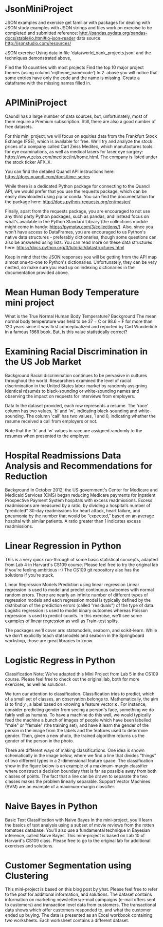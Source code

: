 # JsonMiniProject
JSON examples and exercise
get familiar with packages for dealing with JSON
study examples with JSON strings and files
work on exercise to be completed and submitted
reference: http://pandas.pydata.org/pandas-docs/stable/io.html#io-json-reader
data source: http://jsonstudio.com/resources/


JSON exercise
Using data in file 'data/world_bank_projects.json' and the techniques demonstrated above,

Find the 10 countries with most projects
Find the top 10 major project themes (using column 'mjtheme_namecode')
In 2. above you will notice that some entries have only the code and the name is missing. Create a dataframe with the missing names filled in.

# APIMiniProject
Qaundl has a large number of data sources, but, unfortunately, most of them require a Premium subscription. Still, there are also a good number of free datasets.

For this mini project, we will focus on equities data from the Frankfurt Stock Exhange (FSE), which is available for free. We'll try and analyze the stock prices of a company called Carl Zeiss Meditec, which manufactures tools for eye examinations, as well as medical lasers for laser eye surgery: https://www.zeiss.com/meditec/int/home.html. The company is listed under the stock ticker AFX_X.

You can find the detailed Quandl API instructions here: https://docs.quandl.com/docs/time-series

While there is a dedicated Python package for connecting to the Quandl API, we would prefer that you use the requests package, which can be easily downloaded using pip or conda. You can find the documentation for the package here: http://docs.python-requests.org/en/master/

Finally, apart from the requests package, you are encouraged to not use any third party Python packages, such as pandas, and instead focus on what's available in the Python Standard Library (the collections module might come in handy: https://pymotw.com/3/collections/). Also, since you won't have access to DataFrames, you are encouraged to us Python's native data structures - preferably dictionaries, though some questions can also be answered using lists. You can read more on these data structures here: https://docs.python.org/3/tutorial/datastructures.html

Keep in mind that the JSON responses you will be getting from the API map almost one-to-one to Python's dictionaries. Unfortunately, they can be very nested, so make sure you read up on indexing dictionaries in the documentation provided above.


# Mean Human Body Temperature mini project
What is the True Normal Human Body Temperature?
Background
The mean normal body temperature was held to be 37 ∘ C or 98.6 ∘ F for more than 120 years since it was first conceptualized and reported by Carl Wunderlich in a famous 1868 book. But, is this value statistically correct?


# Examining Racial Discrimination in the US Job Market
Background
Racial discrimination continues to be pervasive in cultures throughout the world. Researchers examined the level of racial discrimination in the United States labor market by randomly assigning identical résumés to black-sounding or white-sounding names and observing the impact on requests for interviews from employers.

Data
In the dataset provided, each row represents a resume. The 'race' column has two values, 'b' and 'w', indicating black-sounding and white-sounding. The column 'call' has two values, 1 and 0, indicating whether the resume received a call from employers or not.

Note that the 'b' and 'w' values in race are assigned randomly to the resumes when presented to the employer.


# Hospital Readmissions Data Analysis and Recommendations for Reduction
Background
In October 2012, the US government's Center for Medicare and Medicaid Services (CMS) began reducing Medicare payments for Inpatient Prospective Payment System hospitals with excess readmissions. Excess readmissions are measured by a ratio, by dividing a hospital’s number of “predicted” 30-day readmissions for heart attack, heart failure, and pneumonia by the number that would be “expected,” based on an average hospital with similar patients. A ratio greater than 1 indicates excess readmissions.


# Linear Regression in Python
This is a very quick run-through of some basic statistical concepts, adapted from Lab 4 in Harvard's CS109 course. Please feel free to try the original lab if you're feeling ambitious :-) The CS109 git repository also has the solutions if you're stuck.

Linear Regression Models
Prediction using linear regression
Linear regression is used to model and predict continuous outcomes with normal random errors. There are nearly an infinite number of different types of regression models and each regression model is typically defined by the distribution of the prediction errors (called "residuals") of the type of data. Logistic regression is used to model binary outcomes whereas Poisson regression is used to predict counts. In this exercise, we'll see some examples of linear regression as well as Train-test splits.

The packages we'll cover are: statsmodels, seaborn, and scikit-learn. While we don't explicitly teach statsmodels and seaborn in the Springboard workshop, those are great libraries to know.

# Logistic Regress in Python
Classification
Note: We've adapted this Mini Project from Lab 5 in the CS109 course. Please feel free to check out the original lab, both for more exercises, as well as solutions.

We turn our attention to classification. Classification tries to predict, which of a small set of classes, an observation belongs to. Mathematically, the aim is to find  𝑦 , a label based on knowing a feature vector  𝐱 . For instance, consider predicting gender from seeing a person's face, something we do fairly well as humans. To have a machine do this well, we would typically feed the machine a bunch of images of people which have been labelled "male" or "female" (the training set), and have it learn the gender of the person in the image from the labels and the features used to determine gender. Then, given a new photo, the trained algorithm returns us the gender of the person in the photo.

There are different ways of making classifications. One idea is shown schematically in the image below, where we find a line that divides "things" of two different types in a 2-dimensional feature space. The classification show in the figure below is an example of a maximum-margin classifier where construct a decision boundary that is far as possible away from both classes of points. The fact that a line can be drawn to separate the two classes makes the problem linearly separable. Support Vector Machines (SVM) are an example of a maximum-margin classifier.


# Naive Bayes in Python
Basic Text Classification with Naive Bayes
In the mini-project, you'll learn the basics of text analysis using a subset of movie reviews from the rotten tomatoes database. You'll also use a fundamental technique in Bayesian inference, called Naive Bayes. This mini-project is based on Lab 10 of Harvard's CS109 class. Please free to go to the original lab for additional exercises and solutions.

# Customer Segmentation using Clustering
This mini-project is based on this blog post by yhat. Please feel free to refer to the post for additional information, and solutions.
The dataset contains information on marketing newsletters/e-mail campaigns (e-mail offers sent to customers) and transaction level data from customers. The transactional data shows which offer customers responded to, and what the customer ended up buying. The data is presented as an Excel workbook containing two worksheets. Each worksheet contains a different dataset.
